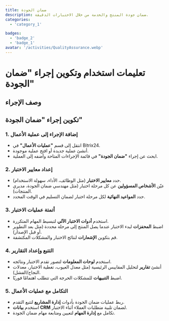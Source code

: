 ```yaml
---
title: ضمان الجودة
description: ضمان جودة المنتج والخدمة من خلال الاختبارات الدقيقة.
categories:
  - 'category_1'

badges:
  - 'badge_2'
  - 'badge_1'
avatar: '/activities/QualityAssurance.webp'
---
```

# تعليمات استخدام وتكوين إجراء "ضمان الجودة"

## وصف الإجراء

## **تكوين إجراء "ضمان الجودة"**

### 1. إضافة الإجراء إلى عملية الأعمال
- انتقل إلى قسم **"عمليات الأعمال"** في Bitrix24.
- أنشئ عملية جديدة أو افتح عملية موجودة.
- ابحث عن إجراء **"ضمان الجودة"** في قائمة الإجراءات المتاحة وأضفه إلى العملية.

### 2. إعداد معايير الاختبار
- حدد **معايير الاختبار** (مثل الوظائف، الأداء، سهولة الاستخدام).
- عيّن **الأشخاص المسؤولين** عن كل مرحلة اختبار (مثل مهندسي ضمان الجودة، مديري المنتجات).
- حدد **المواعيد النهائية** لكل مرحلة اختبار لضمان التسليم في الوقت المحدد.

### 3. أتمتة عمليات الاختبار
- استخدم **أدوات الاختبار الآلي** لتبسيط المهام المتكررة.
- اضبط **المحفزات** لبدء الاختبار عندما يصل المنتج إلى مرحلة محددة (مثل بعد التطوير أو قبل الإصدار).
- قم بتكوين **الإشعارات** لنتائج الاختبار والمشكلات المكتشفة.

### 4. التتبع وإعداد التقارير
- استخدم **لوحات المعلومات** لتصور تقدم الاختبار ونتائجه.
- أنشئ **تقارير** لتحليل المقاييس الرئيسية (مثل معدل العيوب، تغطية الاختبار، معدلات النجاح/الفشل).
- اضبط **التنبيهات** للمشكلات الحرجة التي تتطلب اهتمامًا فوريًا.

### 5. التكامل مع عمليات الأعمال
- ربط عمليات ضمان الجودة بأدوات **إدارة المشاريع** لتتبع التقدم.
- استخدم **بيانات CRM** لضمان تلبية متطلبات العملاء أثناء الاختبار.
- تكامل مع **إدارة المهام** لتعيين ومتابعة مهام ضمان الجودة.